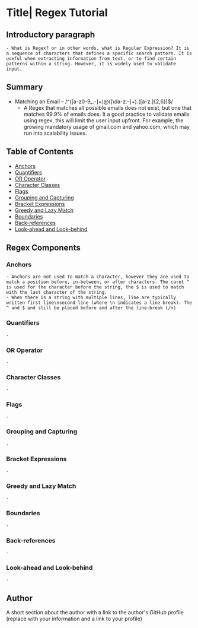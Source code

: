 # Title| Regex Tutorial

## Introductory paragraph

    - What is Regex? or in other words, what is Regular Expression? It is a sequence of characters that defines a specific search pattern. It is useful when extracting information from text, or to find certain patterns within a string. However, it is widely used to validate input.

## Summary

- Matching an Email – /^([a-z0-9_\.-]+)@([\da-z\.-]+)\.([a-z\.]{2,6})$/
  - A Regex that matches all possible emails does not exist, but one that matches 99.9% of emails does. It a good practice to validate emails using regex, this will limit the user input upfront. For example, the growing mandatory usage of gmail.com and yahoo.com, which may run into scalability issues.

## Table of Contents

- [Anchors](#anchors)
- [Quantifiers](#quantifiers)
- [OR Operator](#or-operator)
- [Character Classes](#character-classes)
- [Flags](#flags)
- [Grouping and Capturing](#grouping-and-capturing)
- [Bracket Expressions](#bracket-expressions)
- [Greedy and Lazy Match](#greedy-and-lazy-match)
- [Boundaries](#boundaries)
- [Back-references](#back-references)
- [Look-ahead and Look-behind](#look-ahead-and-look-behind)

## Regex Components

### Anchors

    - Anchors are not used to match a character, however they are used to match a position before, in-between, or after characters. The caret ^ is used for the character before the string, the $ is used to match with the last character of the string.
    - When there is a string with multiple lines, line are typically written first line\nsecond line (where \n indicates a line break). The ^ and $ and still be placed before and after the line-break (/n)

### Quantifiers

    -

### OR Operator

    -

### Character Classes

    -

### Flags

    -

### Grouping and Capturing

    -

### Bracket Expressions

    -

### Greedy and Lazy Match

    -

### Boundaries

    -

### Back-references

    -

### Look-ahead and Look-behind

    -

## Author

A short section about the author with a link to the author's GitHub profile (replace with your information and a link to your profile)
